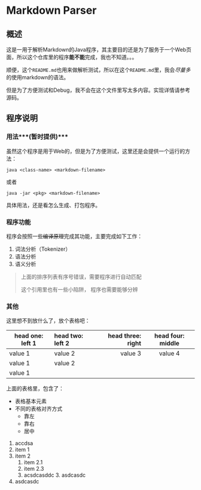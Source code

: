 # Markdown Parser

## 概述

这是一用于解析Markdown的Java程序，其主要目的还是为了服务于一个Web页面，所以这个仓库里的程序**能不能**完成，我也不知道。。。

顺便，这个`README.md`也用来做解析测试，所以在这个`README.md`里，我会*尽量多*的使用markdown的语法。

但是为了方便测试和Debug，我不会在这个文件里写太多内容。实现详情请参考源码。

## 程序说明

### 用法***(暂时提供)***

虽然这个程序是用于Web的，但是为了方便测试，这里还是会提供一个运行的方法：

```shell
java <class-name> <markdown-filename>
```

或者

```shell
java -jar <pkg> <markdown-filename>
```

具体用法，还是看怎么生成、打包程序。

### 程序功能

程序会按照一些~~编译原理~~完成其功能，主要完成如下工作：

1. 词法分析（Tokenizer）
2. 语法分析
2. 语义分析

>上面的排序列表有序号错误，需要程序进行自动匹配
> 
>这个引用里也有一些小陷阱，
>程序也需要能够分辨
>

### 其他

这里想不到放什么了，放个表格吧：

| head one: left 1      | head two: left 2 | head three: right | head four: middle |
| ------ | :------ | ------: | :-----: | 
|value 1| value 2| value 3 |value 4 | 123123 | asdcasd|
|value 1 | value 2 |
| value 1


上面的表格里，包含了：

* 表格基本元素
* 不同的表格对齐方式
    * 靠左
    * 靠右
    * 居中
    

1. accdsa
1. item 1
2. item 2
   1. item 2.1
   3. item 2.3
    4. acsdcasddc
       3. asdcasdc
1. asdcasdc